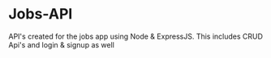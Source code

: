 # Jobs-API
API's created for the jobs app using Node &amp; ExpressJS. This includes CRUD Api's and login &amp; signup as well
